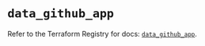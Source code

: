 # `data_github_app`

Refer to the Terraform Registry for docs: [`data_github_app`](https://registry.terraform.io/providers/integrations/github/6.4.0/docs/data-sources/app).

